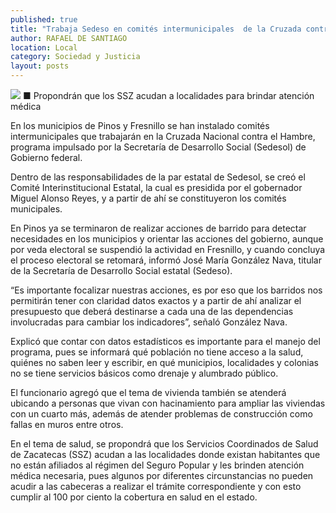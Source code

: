 ```yaml
---
published: true
title: "Trabaja Sedeso en comités intermunicipales  de la Cruzada contra el Hambre: González"
author: RAFAEL DE SANTIAGO
location: Local
category: Sociedad y Justicia
layout: posts
---
```


![](http://i.imgur.com/h4ZxAlzm.jpg)
■ Propondrán que los SSZ acudan a localidades para brindar atención médica

En los municipios de Pinos y Fresnillo se han instalado comités intermunicipales que trabajarán en la Cruzada Nacional contra el Hambre, programa impulsado por la Secretaría de Desarrollo Social (Sedesol) de Gobierno federal. 

Dentro de las responsabilidades de la par estatal de Sedesol, se creó el Comité Interinstitucional Estatal, la cual es presidida por el gobernador Miguel Alonso Reyes, y a partir de ahí se constituyeron los comités municipales.

En Pinos ya se terminaron de realizar acciones de barrido para detectar necesidades en los municipios y orientar las acciones del gobierno, aunque por veda electoral se suspendió la actividad en Fresnillo, y cuando concluya el proceso electoral se retomará, informó José María González Nava, titular de la Secretaría de Desarrollo Social estatal (Sedeso).

“Es importante focalizar nuestras acciones, es por eso que los barridos nos permitirán tener con claridad datos exactos y a partir de ahí analizar el presupuesto que deberá destinarse a cada una de las dependencias involucradas para cambiar los indicadores”, señaló González Nava.

Explicó que contar con datos estadísticos es importante para el manejo del programa, pues se informará qué población no tiene acceso a la salud, quiénes no saben leer y escribir, en qué municipios, localidades y colonias no se tiene servicios básicos como drenaje y alumbrado público.

El funcionario agregó que el tema de vivienda también se atenderá ubicando a personas que vivan con hacinamiento para ampliar las viviendas con un cuarto más, además de atender problemas de construcción como fallas en muros entre otros.

En el tema de salud, se propondrá que los Servicios Coordinados de Salud de Zacatecas (SSZ) acudan a las localidades donde existan habitantes que no están afiliados al régimen del Seguro Popular y les brinden atención médica necesaria, pues algunos por diferentes circunstancias no pueden acudir a las cabeceras a realizar el trámite correspondiente y con esto cumplir al 100 por ciento la cobertura en salud en el estado.
